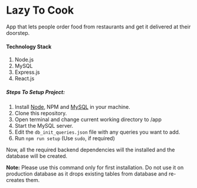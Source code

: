 # Lazy To Cook
App that lets people order food from restaurants and get it delivered at their doorstep.

#### Technology Stack
1. Node.js
2. MySQL
3. Express.js
4. React.js

##### Steps To Setup Project:
1.  Install [Node](https://nodejs.org/en/), NPM and [MySQL](https://dev.mysql.com/downloads/) in your machine.
2.  Clone this repository.
3.  Open terminal and change current working directory to <root>/app
4.  Start the MySQL server.
5.  Edit the `db_init_queries.json` file with any queries you want to add. 
6.  Run `npm run setup` (Use `sudo`, if required)

Now, all the required backend dependencies will the installed and the database will be created.

**Note:** Please use this command only for first installation. Do not use it on production database as it drops existing tables from database and re-creates them.